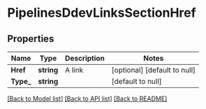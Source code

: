 # PipelinesDdevLinksSectionHref

## Properties
Name | Type | Description | Notes
------------ | ------------- | ------------- | -------------
**Href** | **string** | A link | [optional] [default to null]
**Type_** | **string** |  | [default to null]

[[Back to Model list]](../README.md#documentation-for-models) [[Back to API list]](../README.md#documentation-for-api-endpoints) [[Back to README]](../README.md)

